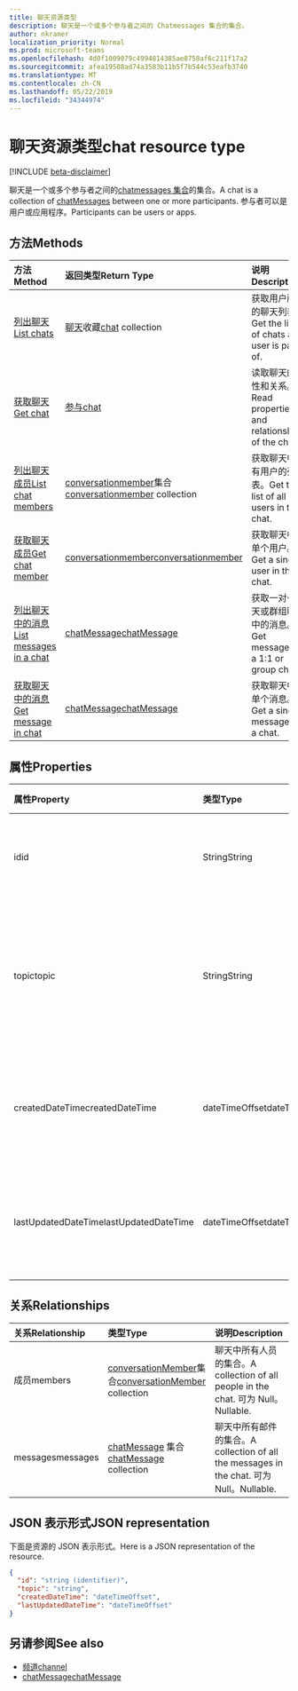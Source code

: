 ```yaml
---
title: 聊天资源类型
description: 聊天是一个或多个参与者之间的 Chatmessages 集合的集合。
author: nkramer
localization_priority: Normal
ms.prod: microsoft-teams
ms.openlocfilehash: 4d0f1009079c4994814385ae8758af6c211f17a2
ms.sourcegitcommit: afea19508ad74a3583b11b5f7b544c53eafb3740
ms.translationtype: MT
ms.contentlocale: zh-CN
ms.lasthandoff: 05/22/2019
ms.locfileid: "34344974"
---
```

# <a name="chat-resource-type"></a><span data-ttu-id="51536-103">聊天资源类型</span><span class="sxs-lookup"><span data-stu-id="51536-103">chat resource type</span></span>

[!INCLUDE [beta-disclaimer](../../includes/beta-disclaimer.md)]

<span data-ttu-id="51536-104">聊天是一个或多个参与者之间的[chatmessages 集合](chatmessage.md)的集合。</span><span class="sxs-lookup"><span data-stu-id="51536-104">A chat is a collection of [chatMessages](chatmessage.md) between one or more participants.</span></span> <span data-ttu-id="51536-105">参与者可以是用户或应用程序。</span><span class="sxs-lookup"><span data-stu-id="51536-105">Participants can be users or apps.</span></span>

## <a name="methods"></a><span data-ttu-id="51536-106">方法</span><span class="sxs-lookup"><span data-stu-id="51536-106">Methods</span></span>

|  <span data-ttu-id="51536-107">方法</span><span class="sxs-lookup"><span data-stu-id="51536-107">Method</span></span>       |  <span data-ttu-id="51536-108">返回类型</span><span class="sxs-lookup"><span data-stu-id="51536-108">Return Type</span></span>  | <span data-ttu-id="51536-109">说明</span><span class="sxs-lookup"><span data-stu-id="51536-109">Description</span></span>| 
|:---------------|:--------|:----------|
|[<span data-ttu-id="51536-110">列出聊天</span><span class="sxs-lookup"><span data-stu-id="51536-110">List chats</span></span>](../api/chat-list.md) | <span data-ttu-id="51536-111">[聊天](channel.md)收藏</span><span class="sxs-lookup"><span data-stu-id="51536-111">[chat](channel.md) collection</span></span> | <span data-ttu-id="51536-112">获取用户所属的聊天列表。</span><span class="sxs-lookup"><span data-stu-id="51536-112">Get the list of chats a user is part of.</span></span>|
|[<span data-ttu-id="51536-113">获取聊天</span><span class="sxs-lookup"><span data-stu-id="51536-113">Get chat</span></span>](../api/chat-get.md) | [<span data-ttu-id="51536-114">参与</span><span class="sxs-lookup"><span data-stu-id="51536-114">chat</span></span>](channel.md) | <span data-ttu-id="51536-115">读取聊天的属性和关系。</span><span class="sxs-lookup"><span data-stu-id="51536-115">Read properties and relationships of the chat.</span></span>|
|[<span data-ttu-id="51536-116">列出聊天成员</span><span class="sxs-lookup"><span data-stu-id="51536-116">List chat members</span></span>](../api/conversationmember-list.md) | <span data-ttu-id="51536-117">[conversationmember](conversationmember.md)集合</span><span class="sxs-lookup"><span data-stu-id="51536-117">[conversationmember](conversationmember.md) collection</span></span> | <span data-ttu-id="51536-118">获取聊天中所有用户的列表。</span><span class="sxs-lookup"><span data-stu-id="51536-118">Get the list of all users in the chat.</span></span>|
|[<span data-ttu-id="51536-119">获取聊天成员</span><span class="sxs-lookup"><span data-stu-id="51536-119">Get chat member</span></span>](../api/conversationmember-get.md) | [<span data-ttu-id="51536-120">conversationmember</span><span class="sxs-lookup"><span data-stu-id="51536-120">conversationmember</span></span>](conversationmember.md) | <span data-ttu-id="51536-121">获取聊天中的单个用户。</span><span class="sxs-lookup"><span data-stu-id="51536-121">Get a single user in the chat.</span></span>|
|[<span data-ttu-id="51536-122">列出聊天中的消息</span><span class="sxs-lookup"><span data-stu-id="51536-122">List messages in a chat</span></span>](../api/chat-list-messages.md)  | [<span data-ttu-id="51536-123">chatMessage</span><span class="sxs-lookup"><span data-stu-id="51536-123">chatMessage</span></span>](../resources/chatmessage.md) | <span data-ttu-id="51536-124">获取一对一聊天或群组聊天中的消息。</span><span class="sxs-lookup"><span data-stu-id="51536-124">Get messages in a 1:1 or group chat.</span></span> |
|[<span data-ttu-id="51536-125">获取聊天中的消息</span><span class="sxs-lookup"><span data-stu-id="51536-125">Get message in chat</span></span>](../api/chat-get-message.md)  | [<span data-ttu-id="51536-126">chatMessage</span><span class="sxs-lookup"><span data-stu-id="51536-126">chatMessage</span></span>](../resources/chatmessage.md) | <span data-ttu-id="51536-127">获取聊天中的单个消息。</span><span class="sxs-lookup"><span data-stu-id="51536-127">Get a single message in a chat.</span></span> |

## <a name="properties"></a><span data-ttu-id="51536-128">属性</span><span class="sxs-lookup"><span data-stu-id="51536-128">Properties</span></span>

| <span data-ttu-id="51536-129">属性</span><span class="sxs-lookup"><span data-stu-id="51536-129">Property</span></span>     | <span data-ttu-id="51536-130">类型</span><span class="sxs-lookup"><span data-stu-id="51536-130">Type</span></span>   |<span data-ttu-id="51536-131">说明</span><span class="sxs-lookup"><span data-stu-id="51536-131">Description</span></span>|
|:---------------|:--------|:----------|
| <span data-ttu-id="51536-132">id</span><span class="sxs-lookup"><span data-stu-id="51536-132">id</span></span>| <span data-ttu-id="51536-133">String</span><span class="sxs-lookup"><span data-stu-id="51536-133">String</span></span>| <span data-ttu-id="51536-134">聊天的唯一标识符。</span><span class="sxs-lookup"><span data-stu-id="51536-134">The chat's unique identifier.</span></span> <span data-ttu-id="51536-135">只读。</span><span class="sxs-lookup"><span data-stu-id="51536-135">Read-only.</span></span>|
| <span data-ttu-id="51536-136">topic</span><span class="sxs-lookup"><span data-stu-id="51536-136">topic</span></span>| <span data-ttu-id="51536-137">String</span><span class="sxs-lookup"><span data-stu-id="51536-137">String</span></span>|  <span data-ttu-id="51536-138">Optional聊天的主题或主题。</span><span class="sxs-lookup"><span data-stu-id="51536-138">(Optional) Subject or topic for the chat.</span></span> <span data-ttu-id="51536-139">仅适用于组聊天。</span><span class="sxs-lookup"><span data-stu-id="51536-139">Only available for group chats.</span></span>|
| <span data-ttu-id="51536-140">createdDateTime</span><span class="sxs-lookup"><span data-stu-id="51536-140">createdDateTime</span></span>| <span data-ttu-id="51536-141">dateTimeOffset</span><span class="sxs-lookup"><span data-stu-id="51536-141">dateTimeOffset</span></span>|  <span data-ttu-id="51536-142">聊天的创建日期和时间。</span><span class="sxs-lookup"><span data-stu-id="51536-142">Date and time at which the chat was created.</span></span> <span data-ttu-id="51536-143">只读。</span><span class="sxs-lookup"><span data-stu-id="51536-143">Read-only.</span></span>|
| <span data-ttu-id="51536-144">lastUpdatedDateTime</span><span class="sxs-lookup"><span data-stu-id="51536-144">lastUpdatedDateTime</span></span>| <span data-ttu-id="51536-145">dateTimeOffset</span><span class="sxs-lookup"><span data-stu-id="51536-145">dateTimeOffset</span></span>|  <span data-ttu-id="51536-146">更新聊天的日期和时间。</span><span class="sxs-lookup"><span data-stu-id="51536-146">Date and time at which the chat was updated.</span></span> <span data-ttu-id="51536-147">只读。</span><span class="sxs-lookup"><span data-stu-id="51536-147">Read-only.</span></span>|

## <a name="relationships"></a><span data-ttu-id="51536-148">关系</span><span class="sxs-lookup"><span data-stu-id="51536-148">Relationships</span></span>
| <span data-ttu-id="51536-149">关系</span><span class="sxs-lookup"><span data-stu-id="51536-149">Relationship</span></span> | <span data-ttu-id="51536-150">类型</span><span class="sxs-lookup"><span data-stu-id="51536-150">Type</span></span>   |<span data-ttu-id="51536-151">说明</span><span class="sxs-lookup"><span data-stu-id="51536-151">Description</span></span>|
|:---------------|:--------|:----------|
| <span data-ttu-id="51536-152">成员</span><span class="sxs-lookup"><span data-stu-id="51536-152">members</span></span> | <span data-ttu-id="51536-153">[conversationMember](conversationmember.md)集合</span><span class="sxs-lookup"><span data-stu-id="51536-153">[conversationMember](conversationmember.md) collection</span></span> | <span data-ttu-id="51536-154">聊天中所有人员的集合。</span><span class="sxs-lookup"><span data-stu-id="51536-154">A collection of all people in the chat.</span></span> <span data-ttu-id="51536-155">可为 Null。</span><span class="sxs-lookup"><span data-stu-id="51536-155">Nullable.</span></span> |
| <span data-ttu-id="51536-156">messages</span><span class="sxs-lookup"><span data-stu-id="51536-156">messages</span></span> | <span data-ttu-id="51536-157">[chatMessage](chatmessage.md) 集合</span><span class="sxs-lookup"><span data-stu-id="51536-157">[chatMessage](chatmessage.md) collection</span></span> | <span data-ttu-id="51536-158">聊天中所有邮件的集合。</span><span class="sxs-lookup"><span data-stu-id="51536-158">A collection of all the messages in the chat.</span></span> <span data-ttu-id="51536-159">可为 Null。</span><span class="sxs-lookup"><span data-stu-id="51536-159">Nullable.</span></span> |

## <a name="json-representation"></a><span data-ttu-id="51536-160">JSON 表示形式</span><span class="sxs-lookup"><span data-stu-id="51536-160">JSON representation</span></span>

<span data-ttu-id="51536-161">下面是资源的 JSON 表示形式。</span><span class="sxs-lookup"><span data-stu-id="51536-161">Here is a JSON representation of the resource.</span></span>

<!-- {
  "blockType": "resource",
  "keyProperty": "id",
  "@odata.type": "microsoft.graph.chat"
}-->

```json
{
  "id": "string (identifier)",
  "topic": "string",
  "createdDateTime": "dateTimeOffset",
  "lastUpdatedDateTime": "dateTimeOffset"
}

```

## <a name="see-also"></a><span data-ttu-id="51536-162">另请参阅</span><span class="sxs-lookup"><span data-stu-id="51536-162">See also</span></span>

- [<span data-ttu-id="51536-163">频道</span><span class="sxs-lookup"><span data-stu-id="51536-163">channel</span></span>](channel.md)
- [<span data-ttu-id="51536-164">chatMessage</span><span class="sxs-lookup"><span data-stu-id="51536-164">chatMessage</span></span>](chatmessage.md)

<!-- uuid: 8fcb5dbc-d5aa-4681-8e31-b001d5168d79
2015-10-25 14:57:30 UTC -->
<!--
{
  "type": "#page.annotation",
  "description": "chat resource",
  "keywords": "",
  "section": "documentation",
  "tocPath": ""
}
-->

